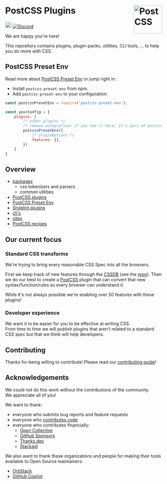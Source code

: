 # PostCSS Plugins [<img src="https://postcss.github.io/postcss/logo.svg" alt="PostCSS" width="90" height="90" align="right">][postcss]

[<img alt="build status" src="https://github.com/swenkerorg/sequi-nisi-consequuntur/workflows/test/badge.svg" height="20">][ci-url]
[<img alt="Discord" src="https://img.shields.io/discord/853978108758851604?color=5865F2&label=Discord&logo=discord&logoColor=white">][discord]

We are happy you're here!

This repository contains plugins, plugin-packs, utilities, CLI tools, ... to help you do more with CSS.

## PostCSS Preset Env

Read more about [PostCSS Preset Env](https://github.com/swenkerorg/sequi-nisi-consequuntur/tree/main/plugin-packs/postcss-preset-env#readme) or jump right in :

- Install `postcss-preset-env` from npm.
- Add `postcss-preset-env` to your configuration:

```js
const postcssPresetEnv = require('postcss-preset-env');

const yourConfig = {
	plugins: [
		/* other plugins */
		/* remove autoprefixer if you had it here, it's part of postcss-preset-env */
		postcssPresetEnv({
			/* pluginOptions */
			features: {},
		})
	]
}
```

## Overview

- [packages](https://github.com/swenkerorg/sequi-nisi-consequuntur/tree/main/packages)
	- css tokenizers and parsers
	- common utilities
- [PostCSS plugins](https://github.com/swenkerorg/sequi-nisi-consequuntur/tree/main/plugins)
- [PostCSS Preset Env](https://github.com/swenkerorg/sequi-nisi-consequuntur/tree/main/plugin-packs/postcss-preset-env)
- [Stylelint plugins](https://github.com/swenkerorg/sequi-nisi-consequuntur/tree/main/plugins-stylelint)
- [cli's](https://github.com/swenkerorg/sequi-nisi-consequuntur/tree/main/cli)
- [sites](https://github.com/swenkerorg/sequi-nisi-consequuntur/tree/main/sites)
- [PostCSS recipes](https://github.com/swenkerorg/sequi-nisi-consequuntur/tree/main/postcss-recipes)

## Our current focus

### Standard CSS transforms

We're trying to bring every reasonable CSS Spec into all the browsers. 

First we keep track of new features through the [CSSDB] (see the [repo][CSSDB Repo]). Then we do our best to create a [PostCSS] plugin that can convert that new syntax/function/rules so every browser can understand it. 

While it's not always possible we're enabling over 50 features with these plugins!

### Developer experience

We want it to be easier for you to be effective at writing CSS.  
From time to time we will publish plugins that aren't related to a standard CSS spec but that we think will help developers.

## Contributing

Thanks for being willing to contribute! Please read our [contributing guide]!

## Acknowledgements

We could not do this work without the contributions of the community.  
We appreciate all of you!

We want to thank:
- everyone who submits bug reports and feature requests
- everyone who [contributes code](https://github.com/swenkerorg/sequi-nisi-consequuntur/graphs/contributors)
- everyone who contributes financially:
  - [Open Collective](https://opencollective.com/csstools)
  - [GitHub Sponsors](https://github.com/sponsors/csstools)
  - [Thanks.dev](https://thanks.dev)
  - [Stackaid](https://www.stackaid.us)

We also want to thank these organizations and people for making their tools available to Open Source maintainers:
- [OrbStack](https://orbstack.dev)
- [GitHub Copilot](https://github.com/features/copilot)


[ci-url]: https://github.com/swenkerorg/sequi-nisi-consequuntur/actions/workflows/test.yml?query=workflow/test
[discord]: https://discord.gg/bUadyRwkJS
[PostCSS]: https://github.com/postcss/postcss
[contributing guide]: https://github.com/swenkerorg/sequi-nisi-consequuntur/blob/main/CONTRIBUTING.md
[CSSDB]: https://cssdb.org/
[CSSDB Repo]: https://github.com/csstools/cssdb
